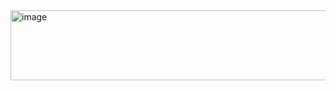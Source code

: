 <img width="1399" height="112" alt="image" src="https://github.com/user-attachments/assets/861200fd-ec3a-4bbb-a57c-c4b01f4ce8dd" />
